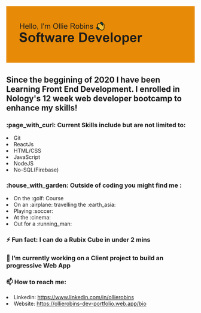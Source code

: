 <img src='header.png'>


<h2>Since the beggining of 2020 I have been Learning Front End Development. I enrolled in Nology's 12 week web developer bootcamp to enhance my skills!</h2>

<h3>:page_with_curl: Current Skills include but are not limited to:</h3>

 <li>Git</li>
 <li>ReactJs</li>
 <li>HTML/CSS</li>
 <li>JavaScript</li>
 <li>NodeJS</li>
 <li>No-SQL(Firebase)</li>

<h3>:house_with_garden: Outside of coding you might find me :</h3>

 <li> On the :golf: Course</li>
 <li> On an :airplane: travelling the :earth_asia:</li>
 <li> Playing :soccer:</li>
 <li> At the :cinema:</li>
 <li> Out for a :running_man:</li>

<h3>⚡ Fun fact: I can do a Rubix Cube in under 2 mins</h3>
 
<h3>🔭 I’m currently working on a Client project to build an progressive Web App</h3>

<h3>📫 How to reach me: </h3>

 <li> Linkedin: <a href="https://www.linkedin.com/in/ollierobins" target="_blank">https://www.linkedin.com/in/ollierobins</a> </li>
 <li> Website: <a href="https://ollierobins-dev-portfolio.web.app/bio" target="_blank"> https://ollierobins-dev-portfolio.web.app/bio </a> </li>

<!--
**olirob93/olirob93** is a ✨ _special_ ✨ repository because its `README.md` (this file) appears on your GitHub profile.


-->
